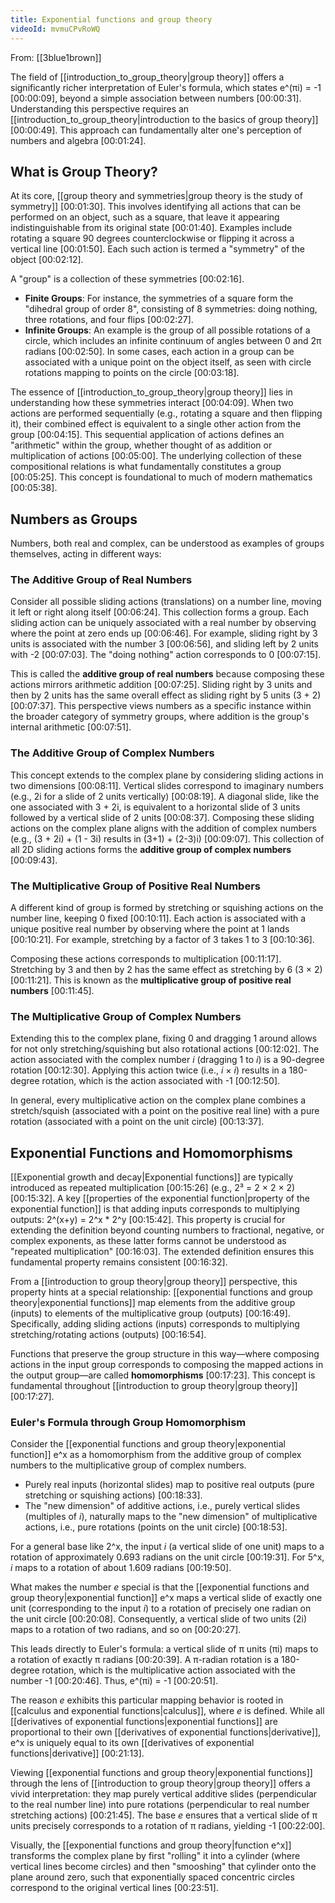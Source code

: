 ```yaml
---
title: Exponential functions and group theory
videoId: mvmuCPvRoWQ
---
```


From: [[3blue1brown]] <br/> 

The field of [[introduction_to_group_theory|group theory]] offers a significantly richer interpretation of Euler's formula, which states e^(πi) = -1 <a class="yt-timestamp" data-t="00:00:09">[00:00:09]</a>, beyond a simple association between numbers <a class="yt-timestamp" data-t="00:00:31">[00:00:31]</a>. Understanding this perspective requires an [[introduction_to_group_theory|introduction to the basics of group theory]] <a class="yt-timestamp" data-t="00:00:49">[00:00:49]</a>. This approach can fundamentally alter one's perception of numbers and algebra <a class="yt-timestamp" data-t="00:01:24">[00:01:24]</a>.

## What is Group Theory?

At its core, [[group theory and symmetries|group theory is the study of symmetry]] <a class="yt-timestamp" data-t="00:01:30">[00:01:30]</a>. This involves identifying all actions that can be performed on an object, such as a square, that leave it appearing indistinguishable from its original state <a class="yt-timestamp" data-t="00:01:40">[00:01:40]</a>. Examples include rotating a square 90 degrees counterclockwise or flipping it across a vertical line <a class="yt-timestamp" data-t="00:01:50">[00:01:50]</a>. Each such action is termed a "symmetry" of the object <a class="yt-timestamp" data-t="00:02:12">[00:02:12]</a>.

A "group" is a collection of these symmetries <a class="yt-timestamp" data-t="00:02:16">[00:02:16]</a>.
*   **Finite Groups**: For instance, the symmetries of a square form the "dihedral group of order 8", consisting of 8 symmetries: doing nothing, three rotations, and four flips <a class="yt-timestamp" data-t="00:02:27">[00:02:27]</a>.
*   **Infinite Groups**: An example is the group of all possible rotations of a circle, which includes an infinite continuum of angles between 0 and 2π radians <a class="yt-timestamp" data-t="00:02:50">[00:02:50]</a>. In some cases, each action in a group can be associated with a unique point on the object itself, as seen with circle rotations mapping to points on the circle <a class="yt-timestamp" data-t="00:03:18">[00:03:18]</a>.

The essence of [[introduction_to_group_theory|group theory]] lies in understanding how these symmetries interact <a class="yt-timestamp" data-t="00:04:09">[00:04:09]</a>. When two actions are performed sequentially (e.g., rotating a square and then flipping it), their combined effect is equivalent to a single other action from the group <a class="yt-timestamp" data-t="00:04:15">[00:04:15]</a>. This sequential application of actions defines an "arithmetic" within the group, whether thought of as addition or multiplication of actions <a class="yt-timestamp" data-t="00:05:00">[00:05:00]</a>. The underlying collection of these compositional relations is what fundamentally constitutes a group <a class="yt-timestamp" data-t="00:05:25">[00:05:25]</a>. This concept is foundational to much of modern mathematics <a class="yt-timestamp" data-t="00:05:38">[00:05:38]</a>.

## Numbers as Groups

Numbers, both real and complex, can be understood as examples of groups themselves, acting in different ways:

### The Additive Group of Real Numbers
Consider all possible sliding actions (translations) on a number line, moving it left or right along itself <a class="yt-timestamp" data-t="00:06:24">[00:06:24]</a>. This collection forms a group. Each sliding action can be uniquely associated with a real number by observing where the point at zero ends up <a class="yt-timestamp" data-t="00:06:46">[00:06:46]</a>. For example, sliding right by 3 units is associated with the number 3 <a class="yt-timestamp" data-t="00:06:56">[00:06:56]</a>, and sliding left by 2 units with -2 <a class="yt-timestamp" data-t="00:07:03">[00:07:03]</a>. The "doing nothing" action corresponds to 0 <a class="yt-timestamp" data-t="00:07:15">[00:07:15]</a>.

This is called the **additive group of real numbers** because composing these actions mirrors arithmetic addition <a class="yt-timestamp" data-t="00:07:25">[00:07:25]</a>. Sliding right by 3 units and then by 2 units has the same overall effect as sliding right by 5 units (3 + 2) <a class="yt-timestamp" data-t="00:07:37">[00:07:37]</a>. This perspective views numbers as a specific instance within the broader category of symmetry groups, where addition is the group's internal arithmetic <a class="yt-timestamp" data-t="00:07:51">[00:07:51]</a>.

### The Additive Group of Complex Numbers
This concept extends to the complex plane by considering sliding actions in two dimensions <a class="yt-timestamp" data-t="00:08:11">[00:08:11]</a>. Vertical slides correspond to imaginary numbers (e.g., 2i for a slide of 2 units vertically) <a class="yt-timestamp" data-t="00:08:19">[00:08:19]</a>. A diagonal slide, like the one associated with 3 + 2i, is equivalent to a horizontal slide of 3 units followed by a vertical slide of 2 units <a class="yt-timestamp" data-t="00:08:37">[00:08:37]</a>. Composing these sliding actions on the complex plane aligns with the addition of complex numbers (e.g., (3 + 2i) + (1 - 3i) results in (3+1) + (2-3)i) <a class="yt-timestamp" data-t="00:09:07">[00:09:07]</a>. This collection of all 2D sliding actions forms the **additive group of complex numbers** <a class="yt-timestamp" data-t="00:09:43">[00:09:43]</a>.

### The Multiplicative Group of Positive Real Numbers
A different kind of group is formed by stretching or squishing actions on the number line, keeping 0 fixed <a class="yt-timestamp" data-t="00:10:11">[00:10:11]</a>. Each action is associated with a unique positive real number by observing where the point at 1 lands <a class="yt-timestamp" data-t="00:10:21">[00:10:21]</a>. For example, stretching by a factor of 3 takes 1 to 3 <a class="yt-timestamp" data-t="00:10:36">[00:10:36]</a>.

Composing these actions corresponds to multiplication <a class="yt-timestamp" data-t="00:11:17">[00:11:17]</a>. Stretching by 3 and then by 2 has the same effect as stretching by 6 (3 × 2) <a class="yt-timestamp" data-t="00:11:21">[00:11:21]</a>. This is known as the **multiplicative group of positive real numbers** <a class="yt-timestamp" data-t="00:11:45">[00:11:45]</a>.

### The Multiplicative Group of Complex Numbers
Extending this to the complex plane, fixing 0 and dragging 1 around allows for not only stretching/squishing but also rotational actions <a class="yt-timestamp" data-t="00:12:02">[00:12:02]</a>. The action associated with the complex number *i* (dragging 1 to *i*) is a 90-degree rotation <a class="yt-timestamp" data-t="00:12:30">[00:12:30]</a>. Applying this action twice (i.e., *i* × *i*) results in a 180-degree rotation, which is the action associated with -1 <a class="yt-timestamp" data-t="00:12:50">[00:12:50]</a>.

In general, every multiplicative action on the complex plane combines a stretch/squish (associated with a point on the positive real line) with a pure rotation (associated with a point on the unit circle) <a class="yt-timestamp" data-t="00:13:37">[00:13:37]</a>.

## Exponential Functions and Homomorphisms

[[Exponential growth and decay|Exponential functions]] are typically introduced as repeated multiplication <a class="yt-timestamp" data-t="00:15:26">[00:15:26]</a> (e.g., 2³ = 2 × 2 × 2) <a class="yt-timestamp" data-t="00:15:32">[00:15:32]</a>. A key [[properties of the exponential function|property of the exponential function]] is that adding inputs corresponds to multiplying outputs: 2^(x+y) = 2^x * 2^y <a class="yt-timestamp" data-t="00:15:42">[00:15:42]</a>. This property is crucial for extending the definition beyond counting numbers to fractional, negative, or complex exponents, as these latter forms cannot be understood as "repeated multiplication" <a class="yt-timestamp" data-t="00:16:03">[00:16:03]</a>. The extended definition ensures this fundamental property remains consistent <a class="yt-timestamp" data-t="00:16:32">[00:16:32]</a>.

From a [[introduction to group theory|group theory]] perspective, this property hints at a special relationship: [[exponential functions and group theory|exponential functions]] map elements from the additive group (inputs) to elements of the multiplicative group (outputs) <a class="yt-timestamp" data-t="00:16:49">[00:16:49]</a>. Specifically, adding sliding actions (inputs) corresponds to multiplying stretching/rotating actions (outputs) <a class="yt-timestamp" data-t="00:16:54">[00:16:54]</a>.

Functions that preserve the group structure in this way—where composing actions in the input group corresponds to composing the mapped actions in the output group—are called **homomorphisms** <a class="yt-timestamp" data-t="00:17:23">[00:17:23]</a>. This concept is fundamental throughout [[introduction to group theory|group theory]] <a class="yt-timestamp" data-t="00:17:27">[00:17:27]</a>.

### Euler's Formula through Group Homomorphism
Consider the [[exponential functions and group theory|exponential function]] e^x as a homomorphism from the additive group of complex numbers to the multiplicative group of complex numbers.
*   Purely real inputs (horizontal slides) map to positive real outputs (pure stretching or squishing actions) <a class="yt-timestamp" data-t="00:18:33">[00:18:33]</a>.
*   The "new dimension" of additive actions, i.e., purely vertical slides (multiples of *i*), naturally maps to the "new dimension" of multiplicative actions, i.e., pure rotations (points on the unit circle) <a class="yt-timestamp" data-t="00:18:53">[00:18:53]</a>.

For a general base like 2^x, the input *i* (a vertical slide of one unit) maps to a rotation of approximately 0.693 radians on the unit circle <a class="yt-timestamp" data-t="00:19:31">[00:19:31]</a>. For 5^x, *i* maps to a rotation of about 1.609 radians <a class="yt-timestamp" data-t="00:19:50">[00:19:50]</a>.

What makes the number *e* special is that the [[exponential functions and group theory|exponential function]] e^x maps a vertical slide of exactly one unit (corresponding to the input *i*) to a rotation of precisely one radian on the unit circle <a class="yt-timestamp" data-t="00:20:08">[00:20:08]</a>. Consequently, a vertical slide of two units (2i) maps to a rotation of two radians, and so on <a class="yt-timestamp" data-t="00:20:27">[00:20:27]</a>.

This leads directly to Euler's formula: a vertical slide of π units (πi) maps to a rotation of exactly π radians <a class="yt-timestamp" data-t="00:20:39">[00:20:39]</a>. A π-radian rotation is a 180-degree rotation, which is the multiplicative action associated with the number -1 <a class="yt-timestamp" data-t="00:20:46">[00:20:46]</a>. Thus, e^(πi) = -1 <a class="yt-timestamp" data-t="00:20:51">[00:20:51]</a>.

The reason *e* exhibits this particular mapping behavior is rooted in [[calculus and exponential functions|calculus]], where *e* is defined. While all [[derivatives of exponential functions|exponential functions]] are proportional to their own [[derivatives of exponential functions|derivative]], e^x is uniquely equal to its own [[derivatives of exponential functions|derivative]] <a class="yt-timestamp" data-t="00:21:13">[00:21:13]</a>.

Viewing [[exponential functions and group theory|exponential functions]] through the lens of [[introduction to group theory|group theory]] offers a vivid interpretation: they map purely vertical additive slides (perpendicular to the real number line) into pure rotations (perpendicular to real number stretching actions) <a class="yt-timestamp" data-t="00:21:45">[00:21:45]</a>. The base *e* ensures that a vertical slide of π units precisely corresponds to a rotation of π radians, yielding -1 <a class="yt-timestamp" data-t="00:22:00">[00:22:00]</a>.

Visually, the [[exponential functions and group theory|function e^x]] transforms the complex plane by first "rolling" it into a cylinder (where vertical lines become circles) and then "smooshing" that cylinder onto the plane around zero, such that exponentially spaced concentric circles correspond to the original vertical lines <a class="yt-timestamp" data-t="00:23:51">[00:23:51]</a>.